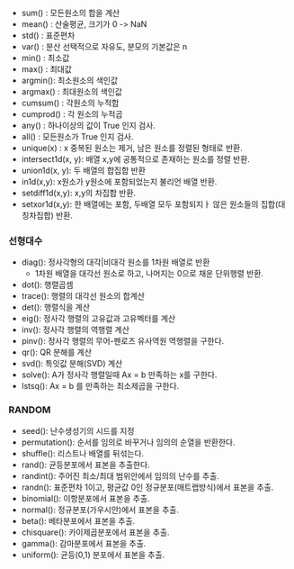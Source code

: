###
- sum() : 모든원소의 합을 계산
- mean() : 산술평균, 크기가 0 -> NaN
- std() : 표준편차
- var() : 분산 선택적으로 자유도, 분모의 기본값은 n
- min() : 최소값
- max() : 최대값
- argmin(): 최소원소의 색인값
- argmax() : 최대원소의 색인값
- cumsum() : 각원소의 누적합
- cumprod() : 각 원소의 누적곱  
- any() : 하나이상의 값이 True 인지 검사.
- all() : 모든원소가 True 인지 검사.
- unique(x) : x 중복된 원소는 제거, 남은 원소를 정렬된 형태로 반환.
- intersect1d(x, y): 배열 x,y에 공통적으로 존재하는 원소를 정렬 반환.
- union1d(x, y): 두 배열의 합집합 반환
- in1d(x,y): x원소가 y원소에 포함되었는지 불리언 배열 반환.
- setdiff1d(x,y): x,y의 차집합 반환.
- setxor1d(x,y): 한 배열에는 포함, 두배열 모두 포함되지ㅏ 않은 원소들의 집합(대칭차집합) 반환.
### 선형대수
- diag(): 정사각형의 대각|비대각 원소를 1차원 배열로 반환
    * 1차원 배열을 대각선 원소로 하고, 나머지는 0으로 채운 단위행렬 반환.
- dot(): 행렬곱셈
- trace(): 행렬의 대각선 원소의 합계산
- det(): 행렬식을 계산
- eig(): 정사각 행렬의 고유값과 고유벡터를 계산
- inv(): 정사각 행렬의 역행렬 계산
- pinv(): 정사각 행렬의 무어-펜로즈 유사역원 역행렬을 구한다.
- qr(): QR 분해를 계산
- svd(): 특잇값 분해(SVD) 계산
- solve(): A가 정사각 행렬일때 Ax = b 만족하는 x를 구한다.
- lstsq(): Ax = b 를 만족하는 최소제곱을 구한다.
### RANDOM
- seed(): 난수생성기의 시드를 지정
- permutation(): 순서를 임의로 바꾸거나 임의의 순열을 반환한다.
- shuffle(): 리스트나 배열를 뒤섞는다.
- rand(): 균등분포에서 표본을 추출한다.
- randint(): 주어진 최소/최대 범위안에서 임의의 난수를 추출.
- randn(): 표준편차 1이고, 평균값 0인 정규분포(매트랩방식)에서 표본을 추출.
- binomial(): 이항분포에서 표본을 추출.
- normal(): 정규분포(가우시안)에서 표본을 추출.
- beta(): 베타분포에서 표본을 추출.
- chisquare(): 카이제곱분포에서 표본을 추출.
- gamma(): 감마분포에서 표본을 추출.
- uniform(): 균등(0,1) 분포에서 표본을 추출.
